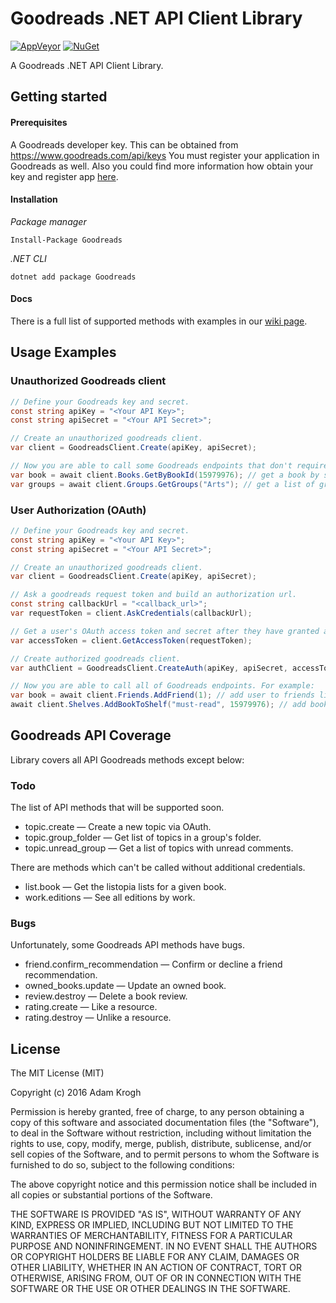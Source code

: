 Goodreads .NET API Client Library
=============

[![AppVeyor](https://img.shields.io/appveyor/ci/adamkrogh/goodreads-dotnet.svg)](https://ci.appveyor.com/project/adamkrogh/goodreads-dotnet) [![NuGet](https://img.shields.io/nuget/v/Goodreads.svg)](https://www.nuget.org/packages/Goodreads)

A Goodreads .NET API Client Library.

## Getting started
#### Prerequisites
A Goodreads developer key. 
This can be obtained from https://www.goodreads.com/api/keys
You must register your application in Goodreads as well.
Also you could find more information how obtain your key and register app [here](https://www.goodreads.com/api/documentation).

#### Installation
*Package manager*
```
Install-Package Goodreads
```
*.NET CLI*
```
dotnet add package Goodreads
```

#### Docs
There is a full list of supported methods with examples in our [wiki page](https://github.com/adamkrogh/goodreads-dotnet/wiki/API-methods-documentation).

## Usage Examples

### Unauthorized Goodreads client
```csharp
// Define your Goodreads key and secret.
const string apiKey = "<Your API Key>";
const string apiSecret = "<Your API Secret>"; 

// Create an unauthorized goodreads client.
var client = GoodreadsClient.Create(apiKey, apiSecret);

// Now you are able to call some Goodreads endpoints that don't require OAuth credentials. For example:
var book = await client.Books.GetByBookId(15979976); // get a book by specified id.
var groups = await client.Groups.GetGroups("Arts"); // get a list of groups by search keyword
```

### User Authorization (OAuth)

```csharp
// Define your Goodreads key and secret.
const string apiKey = "<Your API Key>";
const string apiSecret = "<Your API Secret>"; 

// Create an unauthorized goodreads client.
var client = GoodreadsClient.Create(apiKey, apiSecret);

// Ask a goodreads request token and build an authorization url.
const string callbackUrl = "<callback_url>";
var requestToken = client.AskCredentials(callbackUrl);

// Get a user's OAuth access token and secret after they have granted access.
var accessToken = client.GetAccessToken(requestToken);

// Create authorized goodreads client.
var authClient = GoodreadsClient.CreateAuth(apiKey, apiSecret, accessToken.Token, accessToken.Secret);

// Now you are able to call all of Goodreads endpoints. For example:
var book = await client.Friends.AddFriend(1); // add user to friends list
await client.Shelves.AddBookToShelf("must-read", 15979976); // add book to 'must-read' shelf
```

## Goodreads API Coverage

Library covers all API Goodreads methods except below:

### Todo

The list of API methods that will be supported soon.

- topic.create — Create a new topic via OAuth.
- topic.group_folder — Get list of topics in a group's folder.
- topic.unread_group — Get a list of topics with unread comments.

There are methods which can't be called without additional credentials.

- list.book — Get the listopia lists for a given book.
- work.editions — See all editions by work.

### Bugs

Unfortunately, some Goodreads API methods have bugs.

- friend.confirm_recommendation — Confirm or decline a friend recommendation.
- owned_books.update — Update an owned book.
- review.destroy — Delete a book review.
- rating.create — Like a resource.
- rating.destroy — Unlike a resource.

## License

The MIT License (MIT)

Copyright (c) 2016 Adam Krogh

Permission is hereby granted, free of charge, to any person obtaining a copy
of this software and associated documentation files (the "Software"), to deal
in the Software without restriction, including without limitation the rights
to use, copy, modify, merge, publish, distribute, sublicense, and/or sell
copies of the Software, and to permit persons to whom the Software is
furnished to do so, subject to the following conditions:

The above copyright notice and this permission notice shall be included in all
copies or substantial portions of the Software.

THE SOFTWARE IS PROVIDED "AS IS", WITHOUT WARRANTY OF ANY KIND, EXPRESS OR
IMPLIED, INCLUDING BUT NOT LIMITED TO THE WARRANTIES OF MERCHANTABILITY,
FITNESS FOR A PARTICULAR PURPOSE AND NONINFRINGEMENT. IN NO EVENT SHALL THE
AUTHORS OR COPYRIGHT HOLDERS BE LIABLE FOR ANY CLAIM, DAMAGES OR OTHER
LIABILITY, WHETHER IN AN ACTION OF CONTRACT, TORT OR OTHERWISE, ARISING FROM,
OUT OF OR IN CONNECTION WITH THE SOFTWARE OR THE USE OR OTHER DEALINGS IN THE
SOFTWARE.
